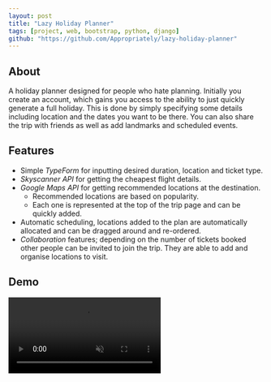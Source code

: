 ```yaml
---
layout: post
title: "Lazy Holiday Planner"
tags: [project, web, bootstrap, python, django]
github: "https://github.com/Appropriately/lazy-holiday-planner"
---
```


## About

A holiday planner designed for people who hate planning. Initially you create an account, which gains you access to the ability to just quickly generate a full holiday. This is done by simply specifying some details including location and the dates you want to be there. You can also share the trip with friends as well as add landmarks and scheduled events.

## Features

- Simple _TypeForm_ for inputting desired duration, location and ticket type.
- _Skyscanner API_ for getting the cheapest flight details.
- _Google Maps API_ for getting recommended locations at the destination.
  - Recommended locations are based on popularity.
  - Each one is represented at the top of the trip page and can be quickly added.
- Automatic scheduling, locations added to the plan are automatically allocated and can be dragged around and re-ordered.
- _Collaboration_ features; depending on the number of tickets booked other people can be invited to join the trip. They are able to add and organise locations to visit.

## Demo

<video muted controls>
    <source src="/assets/videos/lazyholidayplanner.mp4" type="video/mp4">
</video>
